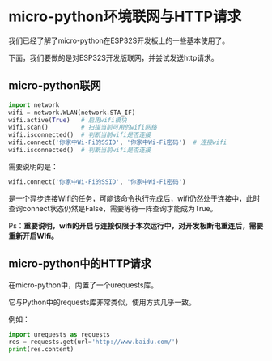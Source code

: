 # micro-python环境联网与HTTP请求

我们已经了解了micro-python在ESP32S开发板上的一些基本使用了。

下面，我们要做的是对ESP32S开发版联网，并尝试发送http请求。

## micro-python联网

```python
import network
wifi = network.WLAN(network.STA_IF)
wifi.active(True)   # 启用wifi模块
wifi.scan()         # 扫描当前可用的wifi网络
wifi.isconnected()  # 判断当前wifi是否连接
wifi.connect('你家中Wi-Fi的SSID', '你家中Wi-Fi密码')  # 连接wifi 
wifi.isconnected()  # 判断当前wifi是否连接
```

需要说明的是：

```python
wifi.connect('你家中Wi-Fi的SSID', '你家中Wi-Fi密码')
```

是一个异步连接Wifi的任务，可能该命令执行完成后，wifi仍然处于连接中，此时查询connect状态仍然是False，需要等待一阵查询才能成为True。

Ps：**重要说明，wifi的开启与连接仅限于本次运行中，对开发板断电重连后，需要重新开启WIfi。**

## micro-python中的HTTP请求

在micro-python中，内置了一个urequests库。

它与Python中的requests库非常类似，使用方式几乎一致。

例如：

```python
import urequests as requests
res = requests.get(url='http://www.baidu.com/')
print(res.content)
```
